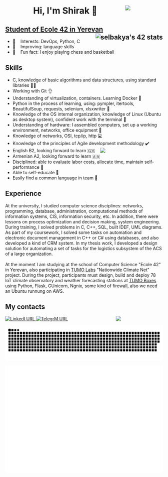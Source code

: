 <h1 align="center">Hi, I'm Shirak 👋 <a href="https://github.com/Elshirak/Elshirak/blob/main/CV%20Elbakyan%20Shirak.pdf"> 
 <img align="right" width="120" src="https://img.shields.io/twitter/url?color=ghj&label=My%20%20%20CV&style=for-the-badge&url=https%3A%2F%2Fgithub.com%2FElshirak%2FElshirak%2Fblob%2Fmain%2FCV%2520Elbakyan%2520Shirak.pdf"> </h1>

## Student of [Ecole 42 in Yerevan](https://42yerevan.am/) &nbsp;&nbsp; <a href="https://github.com/JaeSeoKim/badge42"><img src="https://badge42.vercel.app/api/v2/cldj70azv00300fl3u17rbnil/stats?cursusId=21&coalitionId=undefined" alt="selbakya's 42 stats" align="right" /></a>

 - 🌱 &nbsp;&nbsp; Interests: DevOps, Python, C
 - 🔎 &nbsp;&nbsp; Improving: language skills
 - :sparkling_heart: &nbsp;&nbsp; Fun fact: I enjoy playing  chess and basketball

## Skills
- С, knowledge of basic algorithms and data structures, using standard libraries :student:
- Working with Git :ok_hand:
- Understanding of virtualization, containers. Learning Docker :whale2:
- Python in the process of learning, using: pympler, itertools, BeautifulSoup, requests, selenium, xlsxwriter :ninja:
- Knowledge of the OS internal organization, knowledge of Linux (Ubuntu as desktop system), confident work with the terminal :penguin:
- Understanding of hardware: I assembled computers, set up a working environment, networks, office equipment :electric_plug:
- Knowledge of networks, OSI, tcp/ip, http :computer: 
- Knowledge of the principles of Agile development methodology :heavy_check_mark:  <a> <img align='right' src='https://user-images.githubusercontent.com/5713670/87202985-820dcb80-c2b6-11ea-9f56-7ec461c497c3.gif' width='200'> </a>
- English B2, looking forward to learn :gb:
- Armenian A2, looking forward to learn :armenia: 
- Disciplined: able to evaluate labor costs, allocate time, maintain self-performance :beginner:
- Able to self-educate :checkered_flag:
- Easily find a common language in team :busts_in_silhouette:


## Experience
   At the university, I studied computer science disciplines: networks, programming, database, administration, computational methods of information systems, CIS, information security, etc. In addition, there were lessons on process optimization and decision making, system engineering. During training, I solved problems in C, C++, SQL, built IDEF, UML diagrams. As part of my coursework, I solved some tasks on automation and electronic document management in C++ or C# using databases, and also developed a kind of CRM system. In my thesis work, I developed a design solution for automating a set of tasks for the logistics subsystem of the ACS of a large organization. 
<br>
<br> 
At the moment I am studying at the school of Computer Science "Ecole 42" in Yerevan, also participating in [TUMO Labs](https://tumolabs.am/en/) "Nationwide Climate Net" project. During the project, participants must design, build and deploy 78 IoT climate observatory and weather forecasting stations at [TUMO Boxes](https://tumo.org/tumo-box/) using Python, Flask, GUnicorn, Ngnix, some kind of firewall, also we need an Ubuntu runnung on AWS.
 
 
## My contacts
<a href="https://www.linkedin.com/in/elshirak/"> <img alt="LinkedI URL" src="https://img.shields.io/twitter/url?color=blue&label=Me%20on%20LinkedIn&logo=LinkedIn&style=social&url=https%3A%2F%2Fwww.linkedin.com%2Fin%2Felshirak%2F" width="180"> </a>
<a href="https://t.me/elshirak"> <img alt="TelegrM URL" src="https://img.shields.io/twitter/url?label=Me%20on%20Telegram&logo=Telegram&style=social&url=https%3A%2F%2Ft.me%2Felshirak" width="180">
<img align="right" src="https://komarev.com/ghpvc/?username=Elshirak" width="150"></a>

![github contribution grid snake animation](https://raw.githubusercontent.com/elshirak/elshirak/output/github-contribution-grid-snake.svg)


<img align="right" src="/github-metrics.svg" alt="Metrics" width="650">
